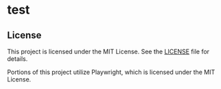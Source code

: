 # test

## License

This project is licensed under the MIT License. See the [LICENSE](./LICENSE) file for details.

Portions of this project utilize Playwright, which is licensed under the MIT License.

